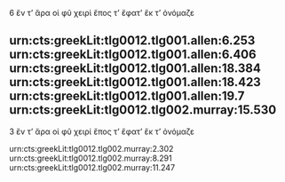 6	ἔν τʼ ἄρα οἱ φῦ χειρὶ ἔπος τʼ ἔφατʼ ἔκ τʼ ὀνόμαζε

urn:cts:greekLit:tlg0012.tlg001.allen:6.253
urn:cts:greekLit:tlg0012.tlg001.allen:6.406
urn:cts:greekLit:tlg0012.tlg001.allen:18.384
urn:cts:greekLit:tlg0012.tlg001.allen:18.423
urn:cts:greekLit:tlg0012.tlg001.allen:19.7
urn:cts:greekLit:tlg0012.tlg002.murray:15.530
-------
3	ἔν τʼ ἄρα οἱ φῦ χειρί ἔπος τʼ ἔφατʼ ἔκ τʼ ὀνόμαζε

urn:cts:greekLit:tlg0012.tlg002.murray:2.302
urn:cts:greekLit:tlg0012.tlg002.murray:8.291
urn:cts:greekLit:tlg0012.tlg002.murray:11.247